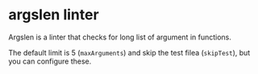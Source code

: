 # argslen linter

Argslen is a linter that checks for long list of argument in functions.

The default limit is 5 (`maxArguments`) and skip the test filea (`skipTest`), but you can configure these.